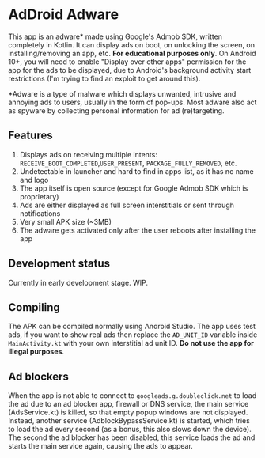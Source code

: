 # AdDroid Adware
This app is an adware* made using Google's Admob SDK, written completely in Kotlin. It can display ads on boot, on unlocking the screen, on installing/removing an app, etc. **For educational purposes only**.
On Android 10+, you will need to enable "Display over other apps" permission for the app for the ads to be displayed, due to Android's background activity start restrictions (I'm trying to find an exploit to get around this).

*Adware is a type of malware which displays unwanted, intrusive and annoying ads to users, usually in the form of pop-ups. Most adware also act as spyware by collecting personal information for ad (re)targeting.
## Features
1. Displays ads on receiving multiple intents: `RECEIVE_BOOT_COMPLETED`,`USER_PRESENT`, `PACKAGE_FULLY_REMOVED`, etc.
2. Undetectable in launcher and hard to find in apps list, as it has no name and logo
3. The app itself is open source (except for Google Admob SDK which is proprietary)
4. Ads are either displayed as full screen interstitials or sent through notifications
5. Very small APK size (~3MB)
6. The adware gets activated only after the user reboots after installing the app

## Development status
Currently in early development stage. WIP.

## Compiling
The APK can be compiled normally using Android Studio. The app uses test ads, if you want to show real ads then replace the `AD_UNIT_ID` variable inside `MainActivity.kt` with your own interstitial ad unit ID. **Do not use the app for illegal purposes**.

## Ad blockers
When the app is not able to connect to `googleads.g.doubleclick.net` to load the ad due to an ad blocker app, firewall or DNS service, the main service (AdsService.kt) is killed, so that empty popup windows are not displayed. Instead, another service (AdblockBypassService.kt) is started, which tries to load the ad every second (as a bonus, this also slows down the device). The second the ad blocker has been disabled, this service loads the ad and starts the main service again, causing the ads to appear.
